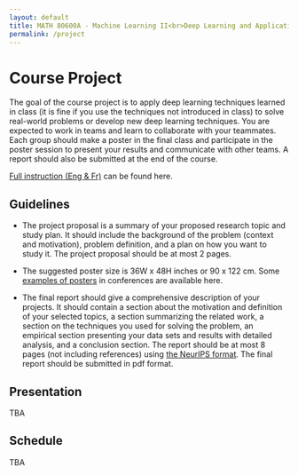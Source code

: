 ```yaml
---
layout: default
title: MATH 80600A - Machine Learning II<br>Deep Learning and Applications
permalink: /project
---
```


# Course Project

The goal of the course project is to apply deep learning techniques learned in class (it is fine if you use the techniques not introduced in class) to solve real-world problems or develop new deep learning techniques. You are expected to work in teams and learn to collaborate with your teammates. Each group should make a poster in the final class and participate in the poster session to present your results and communicate with other teams. A report should also be submitted at the end of the course.

[Full instruction (Eng & Fr)](https://www.dropbox.com/s/envkkwtvj7if1kd/Instructions_on_Course_Projects.pdf?dl=0) can be found here.


## Guidelines

- The project proposal is a summary of your proposed research topic and study plan. It should include the background of the problem (context and motivation), problem definition, and a plan on how you want to study it. The project proposal should be at most 2 pages.

- The suggested poster size is 36W x 48H inches or 90 x 122 cm. Some [examples of posters](https://postersession.ai/) in conferences are available here.

- The final report should give a comprehensive description of your projects. It should contain a section about the motivation and definition of your selected topics, a section summarizing the related work, a section on the techniques you used for solving the problem, an empirical section presenting your data sets and results with detailed analysis, and a conclusion section. The report should be at most 8 pages (not including references) using [the NeurIPS format](https://nips.cc/Conferences/2015/PaperInformation/StyleFiles).
The final report should be submitted in pdf format.


## Presentation
TBA

<!-- 
- You will be using [Gather Town](http://www.gather.town/) for your poster presentation.

- We created a space [here](https://gather.town/i/7T4qhQuE), and you will upload your project poster (in groups).

- Here is a [PDF tutorial](https://www.dropbox.com/s/xq6xofcww1hn4oi/GatherTown%20Tutorial.pdf?dl=0) and a 1-min [video tutorial](https://www.dropbox.com/s/62r79g7j8tzhvhu/GatherTown%20Tutorial.mov?dl=0). -->



## Schedule
TBA

<!-- 
- **Proposal due**: Feb. 28th
- **Poster due**:
    - J1: Apr. 8th
    - J2: Apr. 16th
- **Final report due**: Apr. 25th
    - Note: 3 points will be deducted for late submission.

## Groups for Course Projects

The groups for course projects can be found at the Google sheet for [J1](https://docs.google.com/spreadsheets/d/1K3P8F2C3-vh0MSxoQ90IbeFY_gPegZ6_hM1So0p9UEU/edit?pli=1#gid=0) and [J2](https://docs.google.com/spreadsheets/d/1SaZE6dXDCf_uZBDEK0TAdIAUdsdMbqnnWu8ujJzHwrk/edit#gid=0). -->


<!----
## List of References

1. **Transformers for text classification**<br>
  In class, we have learned several advanced deep learning models for NLP, such as the transformers. Recently, there are many studies trying to train transformers on large unlabeled text corpora. After that, those pre-trained models can be easily fine-tuned on specific tasks by using a small amount of labeled data. Such models (e.g., BERT, XLNet) have been proved to achieve state-of-the-art results on many NLP tasks. In this project, students are encouraged to run those models on a sentence classification task.

2. **GNNs for heterogeneous graphs**<br>	
  In class, we have learned several graph neural networks (GNNs), which can effectively learn node representations on homogeneous graphs, where there is only a single type of edge. However, in many real-world graphs, multiple types of edges exist, and most existing GNNs cannot apply to such graphs. In this project, students are encouraged to design a GNN model which can deal with heterogeneous graphs.

3. **Deep learning for recommender systems**<br>
  In class, we have learned several deep learning models for recommender systems. In this project, students will focus on the simplest setting, i.e., implicit feedback, and they are encouraged to design and implement a deep learning model for implicit feedback. The movielens dataset will be used for evaluating their models.

4. **Image generation**<br>	
  In class, we have learned several deep generative models, which can be used for image generation. In this project, students are encouraged to implement one of these models, and run the model on an image dataset, such as MNIST and CIFAR-100.
----->
